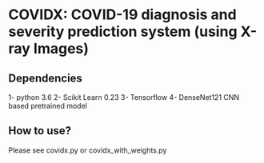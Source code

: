 # COVIDX: COVID-19 diagnosis and severity prediction system (using X-ray Images)

## Dependencies 

1- python 3.6
2- Scikit Learn 0.23
3- Tensorflow 
4- DenseNet121 CNN based pretrained model


## How to use?
Please see covidx.py or covidx_with_weights.py
